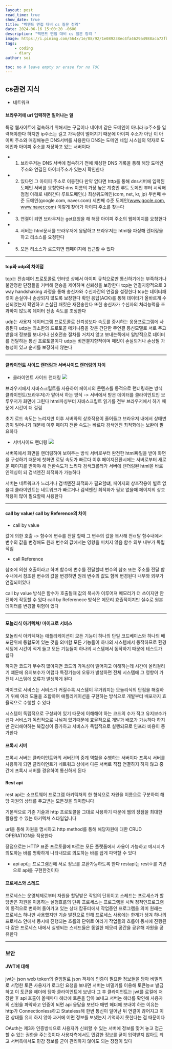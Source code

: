 ```yaml
---
layout: post
read_time: true
show_date: true
title: "벡엔드 면접 대비 cs 질문 정리"
date: 2024-06-16 15:00:20 -0600
description: "벡엔드 면접 대비 cs 질문 정리 "
image: https://i.pinimg.com/564x/1e/08/92/1e089238ec4fa4629a4988aca72fba90.jpg
tags: 
    - coding
    - diary
author: soi

toc: no # leave empty or erase for no TOC
---
```

## cs관련 지식

- 네트워크 

#### 브라우저에 url 입력하면 일어나는 일
특정 웹사이트에 접속하기 위해서는 구글이나 네이버 같은 도메인이 아니라 ip주소를 입력해야한다 
하지만 ip주소는 길고 가독성이 떨어지기 때문에 아이피 주소가 아닌 이 아이피 주소와 매칭해놓은 DNS서버를 사용한다 
DNS는 도메인 네임 시스템의 약자로 도메인과 아이피 주소를 저장하고 있는 서버이다 

- 1. 브라우저는 DNS 서버에 접속하기 전에 캐싱한 DNS 기록을 통해 해당 도메인 주소와 연결된 아이피주소가 있는지 확인한다 
- 2. 있다면 그 아이피 주소로 이동한다   만약 없다면 http를 통해 dns서버에 입력된 도메인 서버를 요청한다 
dns 이름의 가장 높은 계층인 루트 도메인 부터 시작해 점점 아래로 내려간다 
루트도메인(.)
최상위도메인(com, net, kr, jp)
두번째 수준 도메인(google.com, naver.com)
세번째 수준 도메인(www.goole.com, www.naver.com)
이렇게 찾아가 아이피 주소를 찾는다 

- 3. 연결이 되면 브라우저는 get요청을 해 해당 아이피 주소의 웹페이지를 요청헌다 

- 4. 서버는 html문서를 브라우저에 응답하고 브라우저는 html을 파싱해 렌더링을 하고 리소스를 요청한다 

- 5. 모든 리소스가 로드되면 웹페이지에 접근할 수 있다 
***

#### tcp와 udp의 차이점
tcp는 전송제어 프로토콜로 인터넷 상에서 아이피 규칙으로만 통신하기에는 부족하거나 불안정한 단점들을 커버해 전송을 제어하며 신뢰성을 보장한다
 tcp는 연결지향적으로 3 way handshaking 과정을 통해 송신자와 수신자간의 연결을 설정한다 
 tcp는 데이터패킷이 손실이나 손상되지 않도록 보장한다 확인 응답(ACK)를 통해 데이터가 올바르게 수신되었는지 확인하고 손실된 패킷은 재전송한다 
 또한 송신자가 수신자의 처리능력을 초과하지 않도록 데이터 전송 속도를 조정한다 

 udp는 사용자 데이터그램 프로토콜로 신뢰성보다 속도를 중시하는 응용프로그램에 사용된다 
 udp는 최소한의 프로토콜 메커니즘을 갖춘 간단한 무연결 통신모델로 서로 주고받을때 정보를 보내거나 신호전송 절차를 거치지 않고 보내는쪽에서 일방적으로 데이터를 전달하는 통신 프로토콜이다 
 udp는 비연결지향적이며 패킷이 손실되거나 손상될 가능성이 있고 순서를 보장하지 않는다 
 ***
#### 클라이언트 사이드 랜더링과 서버사이드 랜더링의 차이 
- 클라이언트 사이드 랜더링
![](https://img1.daumcdn.net/thumb/R1280x0/?scode=mtistory2&fname=https%3A%2F%2Fblog.kakaocdn.net%2Fdn%2FbtPuR2%2Fbtq6QPMRbme%2FK7Wxl8UVD9RQOpTrwPNFb0%2Fimg.png)


브라우저에서 자바스크립트를 사용하여 페이지의 콘텐츠를 동적으로 랜더링하는 방식
클라이언트(브라우저)가 맡아서 하는 방식  -> 서버에서 받은 데이터를 클라이언트인 브루우저가 화면에 그린다 
html파싱부터 자바스크립트 읽기를 전부 브라우저에서 하기 때문에 시간이 더 걸림


초기 로드 속도는 느리지만 이후 서버와의 상호작용이 줄어들고 브라우저 내에서 상태변경이 일어나기 떄문에 이후 페이지 전환 속도는 빠르다 
검색엔진 최적화에는 보완이 필요하다 

- 서버사이드 랜더링
![](https://img1.daumcdn.net/thumb/R1280x0/?scode=mtistory2&fname=https%3A%2F%2Fblog.kakaocdn.net%2Fdn%2FJZIai%2Fbtq6Ra4gq0H%2FGBazRjuUIOQ2EuTKb6k4W1%2Fimg.png)


서버쪽에서 화면을 랜더링하여 보여주는 방식
서버로부터 완전한 html파일을 받아 화면을 구성하기 때문에 첫화면 로딩 속도가 빠르다 
이후 페이지전환시에는 서버로부터 새로운 페이지를 받아야 해 전환속도가 느리다 
검색크롤러가 서버에 렌더링된 html을 바로 인덱싱이 되 검색엔진 최적화가 가능하다  


서버는 네트워크가 느리거나 검색엔진 최적화가 필요할떄, 페이지의 상호작용이 별로 없을떄 
클라이언트는 네트워크가 빠르거나 검색엔진 최적화가 필요 없을때 페이지의 상호작용이 많이 필요할때 사용한다 

*** 
#### call by value/ call by Reference의 차이
 - call by value

 값에 의한 호출 -> 함수에 변수를 전달 할때 그 변수의 값을 복사해 전ㅁ달
 함수내에서 변수의 값을 변경해도 원래 변수의 값에서는 영향을 미치지 않음
 함수 외부 내부가 독립적임


 - call Reference

 참조에 의한 호출이라고 하며 함수에 변수를 전달할떄 변수의 참조 또는 주소를 전달
함수내에서 참조된 변수의 값을 변경하면 원래 변수의 값도 함꼐 변경된다 
내부와 외부가 연결되어있다 


call by value 방식은 함수가 호출될때 값의 복사가 이루어져 메모리가 더 쓰이지만 안전하게 작동할 수 있다 
call by Referenece 방식은 메모리 효츌적이지만 실수로 원본 데이터를 변경할 위험이 있다 
***

#### 모놀리식 아키텍쳐/ 마이크로 서비스 

모놀리식 아키텍쳐는 애플리케이션이 모든 기능이 하나의 단일 코드베이스와 하나의 배포단위에 통합도어 있는 것을 의미함
모든 기능들이 하나의 시스템에서 동작하므로 환경세팅에 시간이 적게 들고 모든 기능들이 하나의 시스템에서 동작하기 때문에 테스트가 쉽다 

하지만 코드가 무수히 많아지면 코드의 가독성이 떨어지고 이해하는데 시간이 올리걸리기 떄문에 유지보수가 어렵다 
특정기능에 오류가 발생하면 전체 시스템에 그 영향이 가 전체 시스템에 오류가 발생하게 된다 

마이크로 서비스는 서비스가 커질수록 시스템이 무거워지는 모놀리식의 단점을 해결하기 위해 여러 모듈을 조합하여 애플리케이션을 구현하는 방식으로 개발부터 배포까지 효율적으로 수행할 수 있다 


시스템이 독립적으로 구성되어 있기 때문에 이해해야 하는 코드의 수가 적고 유지보수가 쉽다 
서비스가 독립적으로 나눠져 있기때문에 효율적으로 개발과 배포가 가능하다 
하지만 관리해야하는 복잡성이 증가하고 서비스가 독립적으로 실행되므로 인프라 비용이 증가한다 

#### 프록시 서버 
프록시 서버는 클라이언트와의 서버간의 중계 역핧을 수행하는 서버이다 
프록시 서버를 사용하게 되면 클라이언트가 네트워크 상에서 다른 서버로 직접 연결하지 하지 않고 중간에 프록시 서버를 경유하여 통신하게 된다 

#### Rest api
rest api는 소프트웨어 프로그램 아키텍쳐의 한 형식으로 자원을 이름으로 구분하여 해당 자원의 상태를 주고받는 모든것을 의미합니다 

기본적으로 기존 기술과 http 프로토콜을 그대로 사용하기 때문에 웹의 장점을 최대한 활용할 수 있는 아키텍쳐 스타일입니다 


url을 통해 자원을 명시하고 http method를 통해 해당자원에 대한 CRUD OPERATION을 적용한다 

장점으로는 HTTP 표준 프로토콜에 따르는 모든 플랫폼에서 사용이 가능하고 메시지가 의도하는 바를 명확하게 나타내므로 의도하는 바를 쉽게 파악할 수 있다 


- api
api는 프로그램간에 서로 정보를 교환가능하도록 한다 
restapi는 restㅇ를 기반으로 api를 구현한것이다 

#### 프로세스와 스레드 
프로세스는 운영체제로부터 자원을 할당받은 작업의 단위이고 스레드는 프로세스가 할당받은 자원을 이용하는 실행흐륾의 단위
프로세스는 프로그램을 시켜 정적인프로그램이 동적으로 변하여 돌아가고 있는 상태
캄퓨터에서 작업중인 프로그램을 의미 
원래는 프로세스 하나만 사용했지만 기술 발전으로 인해 프로세스 사용에는 한계가 생겨 하나의 프로세스 안에서 동시에 진행되는 흐름의 단위로 여라기 작업들의 흐름이 동시에 진행된다 
같은 프로세스 내에서 실행되는 스레드들은 동일한 메모리 공간을 공유해 자원을 공유한다 
***
### 보안
#### JWT에 대해 
jwt는 json web token의 줄임말로 json 객체에 인증이 필요한 정보들을 담아 비밀키로 서명한 토큰
사용자가 로그인 요청을 보내면 서버는 비밀키를 이용해 토큰능ㄹ 발금하고 이 토큰을 헤더에 담아 클라이언트에 보낸다 
그 후 클라이언트는 jwt를 로컬에 저장한 후 api 호출이 올때마다 헤더에 토큰을 담아 보내고 서버는 헤더를 확인해 사용자의 신원을 파악하고 인증이 되면 api 응답을 보낸다 
매번 헤더에 보내야 하는 이유는 http가 Connectionless하고 Stateless해 한번 통신이 일어난 뒤 연결이 끊어지고 이전 상태를 유지 하지 않아 과거에 어떤 정보를 보냈는지 기억하지 못한다는 점 때문이다 

OAuth는 제3자 인증방식으로 사용자가 신뢰할 수 있는 서버에 정보를 맞겨 놓고 접근 할 수 있는 권한을 주는것이다 
사용자측에서도 민감한 정보를 굳이 입력받지 않아도 되고 서버측에서도 민감 정보를 굳이 관리하지 않아도 되는 장점이 있다 
